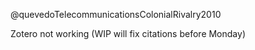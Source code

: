 
@quevedoTelecommunicationsColonialRivalry2010

Zotero not working (WIP will fix citations before Monday)